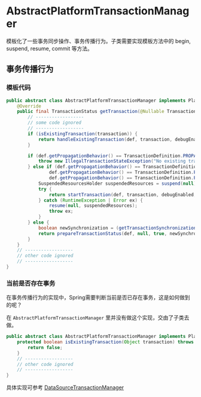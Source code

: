# AbstractPlatformTransactionManager
模板化了一些事务同步操作、事务传播行为。子类需要实现模板方法中的 begin, suspend, resume, commit 等方法。

## 事务传播行为
### 模板代码
```java
public abstract class AbstractPlatformTransactionManager implements PlatformTransactionManager, Serializable {
    @Override
    public final TransactionStatus getTransaction(@Nullable TransactionDefinition definition) throws TransactionException {
        // ------------------
        // some code ignored
        // ------------------
        if (isExistingTransaction(transaction)) {
            return handleExistingTransaction(def, transaction, debugEnabled);
        }

        if (def.getPropagationBehavior() == TransactionDefinition.PROPAGATION_MANDATORY) {
            throw new IllegalTransactionStateException("No existing transaction found for transaction marked with propagation 'mandatory'");
        } else if (def.getPropagationBehavior() == TransactionDefinition.PROPAGATION_REQUIRED ||
                def.getPropagationBehavior() == TransactionDefinition.PROPAGATION_REQUIRES_NEW ||
                def.getPropagationBehavior() == TransactionDefinition.PROPAGATION_NESTED) {
            SuspendedResourcesHolder suspendedResources = suspend(null);
            try {
                return startTransaction(def, transaction, debugEnabled, suspendedResources);
            } catch (RuntimeException | Error ex) {
                resume(null, suspendedResources);
                throw ex;
            }
        } else {
            boolean newSynchronization = (getTransactionSynchronization() == SYNCHRONIZATION_ALWAYS);
            return prepareTransactionStatus(def, null, true, newSynchronization, debugEnabled, null);
        }
    }
    // ------------------
    // other code ignored
    // ------------------
}
```

### 当前是否存在事务
在事务传播行为的实现中，Spring需要判断当前是否已存在事务，这是如何做到的呢？

在 `AbstractPlatformTransactionManager` 里并没有做这个实现，交由了子类去做。
```java
public abstract class AbstractPlatformTransactionManager implements PlatformTransactionManager, Serializable {
    protected boolean isExistingTransaction(Object transaction) throws TransactionException {
        return false;
    }
    // ------------------
    // other code ignored
    // ------------------
}
```
具体实现可参考 [DataSourceTransactionManager](../10、spring-jdbc/2.%20DataSourceTransactionManager.md)